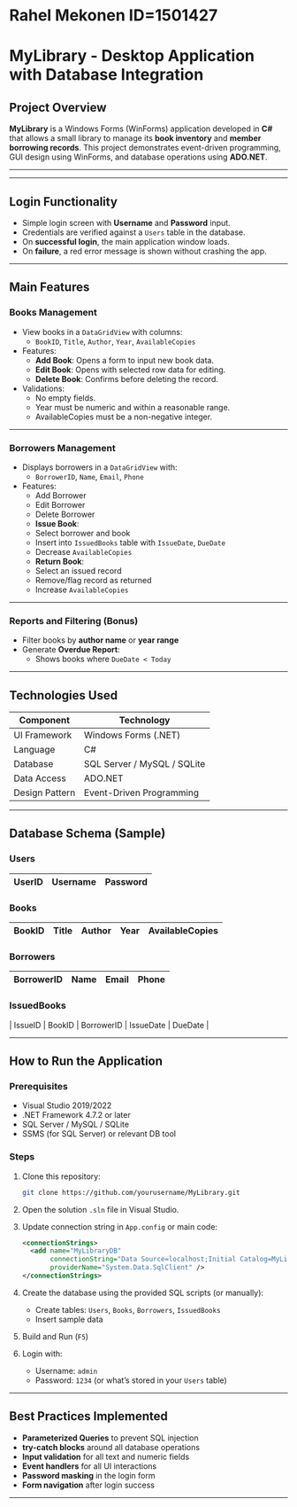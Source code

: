 # Rahel Mekonen ID=1501427
#  MyLibrary - Desktop Application with Database Integration

##  Project Overview

**MyLibrary** is a Windows Forms (WinForms) application developed in **C#** that allows a small library to manage its **book inventory** and **member borrowing records**. This project demonstrates event-driven programming, GUI design using WinForms, and database operations using **ADO.NET**.

---



---

##  Login Functionality

- Simple login screen with **Username** and **Password** input.
- Credentials are verified against a `Users` table in the database.
- On **successful login**, the main application window loads.
- On **failure**, a red error message is shown without crashing the app.

---

##  Main Features

###  Books Management

- View books in a `DataGridView` with columns:
  - `BookID`, `Title`, `Author`, `Year`, `AvailableCopies`
- Features:
  -  **Add Book**: Opens a form to input new book data.
  -  **Edit Book**: Opens with selected row data for editing.
  -  **Delete Book**: Confirms before deleting the record.
- Validations:
  - No empty fields.
  - Year must be numeric and within a reasonable range.
  - AvailableCopies must be a non-negative integer.

---

###  Borrowers Management

- Displays borrowers in a `DataGridView` with:
  - `BorrowerID`, `Name`, `Email`, `Phone`
- Features:
  -  Add Borrower
  -  Edit Borrower
  -  Delete Borrower
  -  **Issue Book**:
    - Select borrower and book
    - Insert into `IssuedBooks` table with `IssueDate`, `DueDate`
    - Decrease `AvailableCopies`
  -  **Return Book**:
    - Select an issued record
    - Remove/flag record as returned
    - Increase `AvailableCopies`

---

### Reports and Filtering (Bonus)

- Filter books by **author name** or **year range**
- Generate **Overdue Report**:
  - Shows books where `DueDate < Today`

---

## Technologies Used

| Component     | Technology                     |
|---------------|--------------------------------|
| UI Framework  | Windows Forms (.NET)           |
| Language      | C#                             |
| Database      | SQL Server / MySQL / SQLite    |
| Data Access   | ADO.NET                         |
| Design Pattern| Event-Driven Programming        |

---

##  Database Schema (Sample)

### Users
| UserID | Username | Password |
|--------|----------|----------|

### Books
| BookID | Title | Author | Year | AvailableCopies |
|--------|-------|--------|------|------------------|

### Borrowers
| BorrowerID | Name | Email | Phone |
|------------|------|-------|-------|

### IssuedBooks
| IssueID | BookID | BorrowerID | IssueDate | DueDate |

---

##  How to Run the Application

### Prerequisites

- Visual Studio 2019/2022
- .NET Framework 4.7.2 or later
- SQL Server / MySQL / SQLite
- SSMS (for SQL Server) or relevant DB tool

### Steps

1. Clone this repository:
    ```bash
    git clone https://github.com/yourusername/MyLibrary.git
    ```

2. Open the solution `.sln` file in Visual Studio.

3. Update connection string in `App.config` or main code:
    ```xml
    <connectionStrings>
      <add name="MyLibraryDB"
           connectionString="Data Source=localhost;Initial Catalog=MyLibraryDB;Integrated Security=True"
           providerName="System.Data.SqlClient" />
    </connectionStrings>
    ```

4. Create the database using the provided SQL scripts (or manually):
    - Create tables: `Users`, `Books`, `Borrowers`, `IssuedBooks`
    - Insert sample data

5. Build and Run (`F5`)

6. Login with:
    - Username: `admin`
    - Password: `1234` (or what’s stored in your `Users` table)

---

##  Best Practices Implemented

- **Parameterized Queries** to prevent SQL injection
- **try-catch blocks** around all database operations
- **Input validation** for all text and numeric fields
- **Event handlers** for all UI interactions
- **Password masking** in the login form
- **Form navigation** after login success

---



